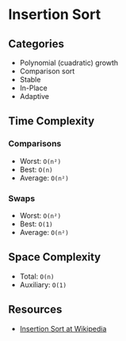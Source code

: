 # Insertion Sort

## Categories

- Polynomial (cuadratic) growth
- Comparison sort
- Stable
- In-Place
- Adaptive

## Time Complexity

### Comparisons

- Worst: `O(n²)`
- Best: `O(n)`
- Average: `O(n²)`

### Swaps

- Worst: `O(n²)`
- Best: `O(1)`
- Average: `O(n²)`

## Space Complexity

- Total: `O(n)`
- Auxiliary: `O(1)`

## Resources

- [Insertion Sort at Wikipedia][1]

[1]: https://en.wikipedia.org/wiki/Insertion_sort
